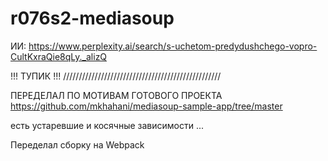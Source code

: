 # r076s2-mediasoup

ИИ:
https://www.perplexity.ai/search/s-uchetom-predydushchego-vopro-CultKxraQie8qLy._alizQ

!!! ТУПИК !!!
//////////////////////////////////////////////////

ПЕРЕДЕЛАЛ ПО МОТИВАМ ГОТОВОГО ПРОЕКТА
https://github.com/mkhahani/mediasoup-sample-app/tree/master

есть устаревшие и косячные зависимости ...

Переделал сборку на Webpack
